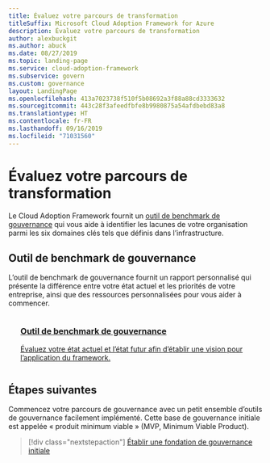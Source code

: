 ```yaml
---
title: Évaluez votre parcours de transformation
titleSuffix: Microsoft Cloud Adoption Framework for Azure
description: Évaluez votre parcours de transformation
author: alexbuckgit
ms.author: abuck
ms.date: 08/27/2019
ms.topic: landing-page
ms.service: cloud-adoption-framework
ms.subservice: govern
ms.custom: governance
layout: LandingPage
ms.openlocfilehash: 413a7023738f510f5b08692a3f88a88cd3333632
ms.sourcegitcommit: 443c28f3afeedfbfe8b9980875a54afdbebd83a8
ms.translationtype: HT
ms.contentlocale: fr-FR
ms.lasthandoff: 09/16/2019
ms.locfileid: "71031560"
---
```

# <a name="assess-your-transformation-journey"></a>Évaluez votre parcours de transformation

Le Cloud Adoption Framework fournit un [outil de benchmark de gouvernance](https://cafbaseline.com) qui vous aide à identifier les lacunes de votre organisation parmi les six domaines clés tels que définis dans l’infrastructure.

## <a name="governance-benchmark-tool"></a>Outil de benchmark de gouvernance

L’outil de benchmark de gouvernance fournit un rapport personnalisé qui présente la différence entre votre état actuel et les priorités de votre entreprise, ainsi que des ressources personnalisées pour vous aider à commencer.

<!-- markdownlint-disable MD033 -->

<ul class="panelContent cardsZ">
    <li style="display: flex; flex-direction: column;">
        <a href="https://cafbaseline.com" style="display: flex; flex-direction: column; flex: 1 0 auto;">
            <div class="cardSize" style="flex: 1 0 auto; display: flex;">
                <div class="cardPadding" style="display: flex;">
                    <div class="card">
                        <div class="cardText">
                            <h3>Outil de benchmark de gouvernance</h3>
                            <p>Évaluez votre état actuel et l’état futur afin d’établir une vision pour l’application du framework.</p>
                            <p></p>
                        </div>
                    </div>
                </div>
            </div>
        </a>
    </li>
</ul>

<!-- markdownlint-enable MD033 -->

## <a name="next-steps"></a>Étapes suivantes

Commencez votre parcours de gouvernance avec un petit ensemble d’outils de gouvernance facilement implémenté. Cette base de gouvernance initiale est appelée « produit minimum viable » (MVP, Minimum Viable Product).

> [!div class="nextstepaction"]
> [Établir une fondation de gouvernance initiale](./initial-foundation.md)
